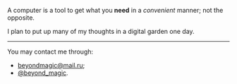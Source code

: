 A computer is a tool to get what you **need** in a *convenient* manner; not the opposite.

I plan to put up many of my thoughts in a digital garden one day.

___

You may contact me through:

- [beyondmagic@mail.ru](mailto:beyondmagic@mail.ru);
- [@beyond_magic](https://t.me/beyond_magic).
